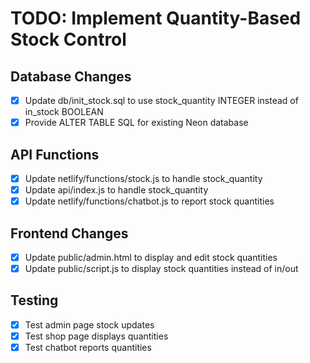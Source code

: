 # TODO: Implement Quantity-Based Stock Control

## Database Changes
- [x] Update db/init_stock.sql to use stock_quantity INTEGER instead of in_stock BOOLEAN
- [x] Provide ALTER TABLE SQL for existing Neon database

## API Functions
- [x] Update netlify/functions/stock.js to handle stock_quantity
- [x] Update api/index.js to handle stock_quantity
- [x] Update netlify/functions/chatbot.js to report stock quantities

## Frontend Changes
- [x] Update public/admin.html to display and edit stock quantities
- [x] Update public/script.js to display stock quantities instead of in/out

## Testing
- [x] Test admin page stock updates
- [x] Test shop page displays quantities
- [x] Test chatbot reports quantities
